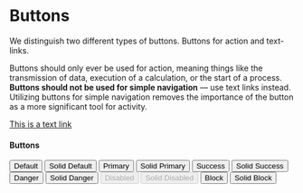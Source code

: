 # Buttons
We distinguish two different types of buttons. Buttons for action and text-links.

Buttons should only ever be used for action, meaning things like the transmission of data, execution of a calculation, or the start of a process. **Buttons should not be used for simple navigation** — use text links instead. Utilizing buttons for simple navigation removes the importance of the button as a more significant tool for activity.

[This is a text link](#)

#### Buttons
<button type="button" name="button">Default</button>
<button class="button-solid" type="button" name="button">Solid Default</button>
<button class="button-primary" type="button" name="button">Primary</button>
<button class="button-solid button-primary" type="button" name="button">Solid Primary</button>
<button class="button-success" type="button" name="button">Success</button>
<button class="button-solid button-success" type="button" name="button">Solid Success</button>
<button class="button-danger" type="button" name="button">Danger</button>
<button class="button-solid button-danger" type="button" name="button">Solid Danger</button>
<button disabled type="button" name="button">Disabled</button>
<button disabled class="button-solid" type="button" name="button">Solid Disabled</button>
<button class="button-block" type="button" name="button">Block</button>
<button class="button-block button-solid" type="button" name="button">Solid Block</button>
